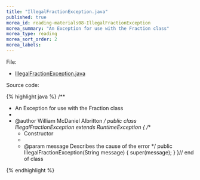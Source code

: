 ```yaml
---
title: "IllegalFractionException.java"
published: true
morea_id: reading-materials08-IllegalFractionException
morea_summary: "An Exception for use with the Fraction class"
morea_type: reading
morea_sort_order: 2
morea_labels:
---
```


File: 

  * [IllegalFractionException.java](../examples/IllegalFractionException.java)

Source code:

{% highlight java %}
/**
 * An Exception for use with the Fraction class
 * 
 * @author William McDaniel Albritton
 */
public class IllegalFractionException extends RuntimeException {
  /**
   * Constructor
   * 
   * @param message Describes the cause of the error
   */
  public IllegalFractionException(String message) {
    super(message);
  }
}// end of class


{% endhighlight %}
  
  